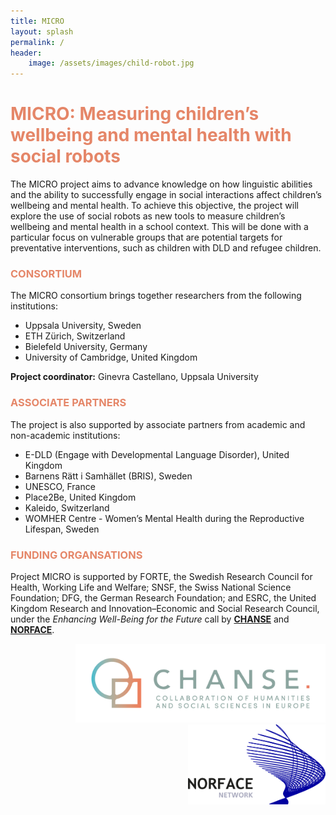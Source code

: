 ```yaml
---
title: MICRO
layout: splash
permalink: /
header:
    image: /assets/images/child-robot.jpg
---
```

<h1 style="color:#E58668;">MICRO: Measuring children’s wellbeing and mental health with social robots</h1>

The MICRO project aims to advance knowledge on how linguistic abilities and the ability to successfully engage in social interactions affect children’s wellbeing and mental health. To achieve this objective, the project will explore the use of social robots as new tools to measure children’s wellbeing and mental health in a school context. This will be done with a particular focus on vulnerable groups that are potential targets for preventative interventions, such as children with DLD and refugee children.

<h3 style="color:#E58668;">CONSORTIUM</h3>

The MICRO consortium brings together researchers from the following institutions:
* Uppsala University, Sweden
* ETH Zürich, Switzerland
* Bielefeld University, Germany
* University of Cambridge, United Kingdom

**Project coordinator:** Ginevra Castellano, Uppsala University

<h3 style="color:#E58668;">ASSOCIATE PARTNERS</h3>

The project is also supported by associate partners from academic and non-academic institutions:
* E-DLD (Engage with Developmental Language Disorder), United Kingdom
* Barnens Rätt i Samhället (BRIS), Sweden
* UNESCO, France
* Place2Be, United Kingdom
* Kaleido, Switzerland
* WOMHER Centre - Women’s Mental Health during the Reproductive Lifespan, Sweden

<h3 style="color:#E58668;">FUNDING ORGANSATIONS</h3>

Project MICRO is supported by FORTE, the Swedish Research Council for Health, Working Life and Welfare; SNSF, the Swiss National Science Foundation; DFG, the German Research Foundation; and ESRC, the United Kingdom Research and Innovation–Economic and Social Research Council, under the *Enhancing Well-Being for the Future* call by [**CHANSE**](https://chanse.org) and [**NORFACE**](https://norface.net).



<p align="right">
  <img width="400" src="/assets/images/chanse.png" />
  <img width="220" src="/assets/images/landscape_new+norface_nov2018.png" />
</p>